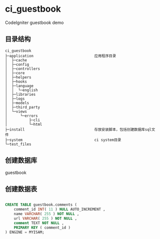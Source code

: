 ci_guestbook
============

CodeIgniter guestbook demo


## 目录结构
```
ci_guestbook
├─application                            应用程序目录
│  ├─cache
│  ├─config
│  ├─controllers
│  ├─core
│  ├─helpers
│  ├─hooks
│  ├─language
│  │  └─english
│  ├─libraries
│  ├─logs
│  ├─models
│  ├─third_party
│  └─views
│      └─errors
│          ├─cli
│          └─html
├─install                                存放安装脚本，包括创建数据库sql文件
├─system                                 ci system目录
└─test_files
```


## 创建数据库

guestbook

## 创建数据表

```sql

CREATE TABLE guestbook.comments (
    comment_id INT( 11 ) NULL AUTO_INCREMENT ,
    name VARCHAR( 255 ) NOT NULL ,
    url VARCHAR( 255 ) NOT NULL ,
    comment TEXT NOT NULL ,
    PRIMARY KEY ( comment_id )
) ENGINE = MYISAM;

```